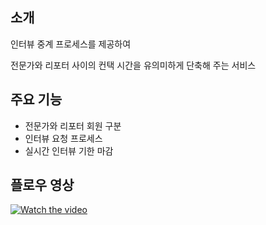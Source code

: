 ## 소개

인터뷰 중계 프로세스를 제공하여

전문가와 리포터 사이의 컨택 시간을 유의미하게 단축해 주는 서비스

## 주요 기능

- 전문가와 리포터 회원 구분
- 인터뷰 요청 프로세스
- 실시간 인터뷰 기한 마감


## 플로우 영상

[![Watch the video](https://github.com/myeongjunkim/May-I-Server/assets/82504981/f919ccc5-3cbd-4fe1-be4d-2760583431d4.png)](https://youtu.be/vIBOzZFTQcI)


